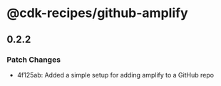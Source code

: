 # @cdk-recipes/github-amplify

## 0.2.2
### Patch Changes

- 4f125ab: Added a simple setup for adding amplify to a GitHub repo
